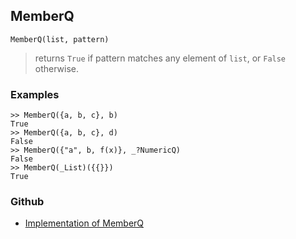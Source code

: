 ## MemberQ

```
MemberQ(list, pattern)
```

> returns `True` if pattern matches any element of `list`, or `False` otherwise.

### Examples
 
```
>> MemberQ({a, b, c}, b)
True
>> MemberQ({a, b, c}, d)
False
>> MemberQ({"a", b, f(x)}, _?NumericQ)
False
>> MemberQ(_List)({{}})
True
```

### Github

* [Implementation of MemberQ](https://github.com/axkr/symja_android_library/blob/master/symja_android_library/matheclipse-core/src/main/java/org/matheclipse/core/builtin/PredicateQ.java#L682) 
